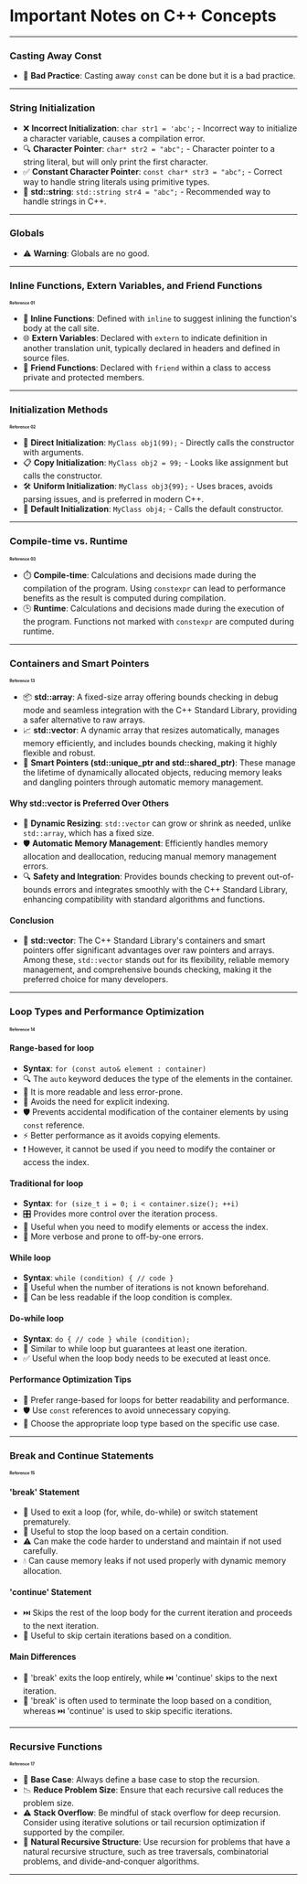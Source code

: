 # Important Notes on C++ Concepts

---

### Casting Away Const
- 🚫 **Bad Practice**: Casting away `const` can be done but it is a bad practice.

---

### String Initialization
- ❌ **Incorrect Initialization**: `char str1 = 'abc';` - Incorrect way to initialize a character variable, causes a compilation error.
- 🔍 **Character Pointer**: `char* str2 = "abc";` - Character pointer to a string literal, but will only print the first character.
- ✅ **Constant Character Pointer**: `const char* str3 = "abc";` - Correct way to handle string literals using primitive types.
- 🌟 **std::string**: `std::string str4 = "abc";` - Recommended way to handle strings in C++.

---

### Globals
- ⚠️ **Warning**: Globals are no good.

---

### Inline Functions, Extern Variables, and Friend Functions
<span style="font-size: 50%;">**Reference 01**</span>
- 📝 **Inline Functions**: Defined with `inline` to suggest inlining the function's body at the call site.
- 🌐 **Extern Variables**: Declared with `extern` to indicate definition in another translation unit, typically declared in headers and defined in source files.
- 🤝 **Friend Functions**: Declared with `friend` within a class to access private and protected members.

---

### Initialization Methods
<span style="font-size: 50%;">**Reference 02**</span>
- 🚀 **Direct Initialization**: `MyClass obj1(99);` - Directly calls the constructor with arguments.
- 📋 **Copy Initialization**: `MyClass obj2 = 99;` - Looks like assignment but calls the constructor.
- 🛠️ **Uniform Initialization**: `MyClass obj3{99};` - Uses braces, avoids parsing issues, and is preferred in modern C++.
- 🔧 **Default Initialization**: `MyClass obj4;` - Calls the default constructor.

---

### Compile-time vs. Runtime
<span style="font-size: 50%;">**Reference 03**</span>
- ⏱️ **Compile-time**: Calculations and decisions made during the compilation of the program. Using `constexpr` can lead to performance benefits as the result is computed during compilation.
- 🕒 **Runtime**: Calculations and decisions made during the execution of the program. Functions not marked with `constexpr` are computed during runtime.

---

### Containers and Smart Pointers
<span style="font-size: 50%;">**Reference 13**</span>
- 📦 **std::array**: A fixed-size array offering bounds checking in debug mode and seamless integration with the C++ Standard Library, providing a safer alternative to raw arrays.
- 📈 **std::vector**: A dynamic array that resizes automatically, manages memory efficiently, and includes bounds checking, making it highly flexible and robust.
- 🧠 **Smart Pointers (std::unique_ptr and std::shared_ptr)**: These manage the lifetime of dynamically allocated objects, reducing memory leaks and dangling pointers through automatic memory management.

#### Why std::vector is Preferred Over Others
- 🔄 **Dynamic Resizing**: `std::vector` can grow or shrink as needed, unlike `std::array`, which has a fixed size.
- 🛡️ **Automatic Memory Management**: Efficiently handles memory allocation and deallocation, reducing manual memory management errors.
- 🔍 **Safety and Integration**: Provides bounds checking to prevent out-of-bounds errors and integrates smoothly with the C++ Standard Library, enhancing compatibility with standard algorithms and functions.

#### Conclusion
- 🌟 **std::vector**: The C++ Standard Library's containers and smart pointers offer significant advantages over raw pointers and arrays. Among these, `std::vector` stands out for its flexibility, reliable memory management, and comprehensive bounds checking, making it the preferred choice for many developers.

---

### Loop Types and Performance Optimization
<span style="font-size: 50%;">**Reference 14**</span>

#### **Range-based for loop**
- **Syntax**: `for (const auto& element : container)`
- 🔍 The `auto` keyword deduces the type of the elements in the container.
- 📖 It is more readable and less error-prone.
- 🔢 Avoids the need for explicit indexing.
- 🛡️ Prevents accidental modification of the container elements by using `const` reference.
- ⚡ Better performance as it avoids copying elements.
- ❗ However, it cannot be used if you need to modify the container or access the index.

#### **Traditional for loop**
- **Syntax**: `for (size_t i = 0; i < container.size(); ++i)`
- 🎛️ Provides more control over the iteration process.
- 🔄 Useful when you need to modify elements or access the index.
- 📝 More verbose and prone to off-by-one errors.

#### **While loop**
- **Syntax**: `while (condition) { // code }`
- 🔄 Useful when the number of iterations is not known beforehand.
- 🧩 Can be less readable if the loop condition is complex.

#### **Do-while loop**
- **Syntax**: `do { // code } while (condition);`
- 🔄 Similar to while loop but guarantees at least one iteration.
- ✅ Useful when the loop body needs to be executed at least once.

#### **Performance Optimization Tips**
- 🌟 Prefer range-based for loops for better readability and performance.
- 🛡️ Use `const` references to avoid unnecessary copying.
- 🎯 Choose the appropriate loop type based on the specific use case.

---

### Break and Continue Statements
<span style="font-size: 50%;">**Reference 15**</span>

#### **'break' Statement**
- 🚪 Used to exit a loop (for, while, do-while) or switch statement prematurely.
- 🛑 Useful to stop the loop based on a certain condition.
- ⚠️ Can make the code harder to understand and maintain if not used carefully.
- 💧 Can cause memory leaks if not used properly with dynamic memory allocation.

#### **'continue' Statement**
- ⏭️ Skips the rest of the loop body for the current iteration and proceeds to the next iteration.
- 🔄 Useful to skip certain iterations based on a condition.

#### **Main Differences**
- 🚪 'break' exits the loop entirely, while ⏭️ 'continue' skips to the next iteration.
- 🛑 'break' is often used to terminate the loop based on a condition, whereas ⏭️ 'continue' is used to skip specific iterations.

---

### Recursive Functions
<span style="font-size: 50%;">**Reference 17**</span>
- 🛑 **Base Case**: Always define a base case to stop the recursion.
- 📉 **Reduce Problem Size**: Ensure that each recursive call reduces the problem size.
- ⚠️ **Stack Overflow**: Be mindful of stack overflow for deep recursion. Consider using iterative solutions or tail recursion optimization if supported by the compiler.
- 🌳 **Natural Recursive Structure**: Use recursion for problems that have a natural recursive structure, such as tree traversals, combinatorial problems, and divide-and-conquer algorithms.

---